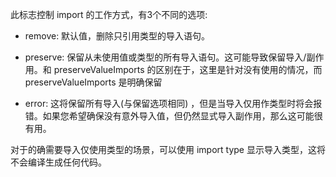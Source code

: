 
此标志控制 import 的工作方式，有3个不同的选项:
- remove: 默认值，删除只引用类型的导入语句。

- preserve: 保留从未使用值或类型的所有导入语句。这可能导致保留导入/副作用。和 preserveValueImports 的区别在于，这里是针对没有使用的情况，而 preserveValueImports 是明确保留

- error: 这将保留所有导入(与保留选项相同) ，但是当导入仅用作类型时将会报错。如果您希望确保没有意外导入值，但仍然显式导入副作用，那么这可能很有用。

对于的确需要导入仅使用类型的场景，可以使用 import type 显示导入类型，这将不会编译生成任何代码。
